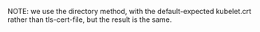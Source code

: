 NOTE: we use the directory method, with the default-expected kubelet.crt rather
than tls-cert-file, but the result is the same.
